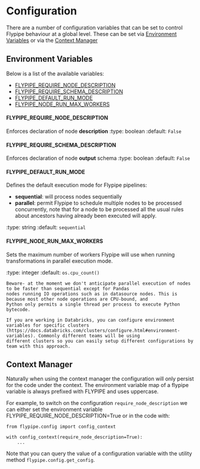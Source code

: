 # Configuration

There are a number of configuration variables that can be set to control Flypipe behaviour at a global level. These can 
be set via [Environment Variables](#environment-variables) or via the [Context Manager](#context-manager) 

## Environment Variables

Below is a list of the available variables: 

* [FLYPIPE_REQUIRE_NODE_DESCRIPTION](#FLYPIPE_REQUIRE_NODE_DESCRIPTION)
* [FLYPIPE_REQUIRE_SCHEMA_DESCRIPTION](#FLYPIPE_REQUIRE_SCHEMA_DESCRIPTION)
* [FLYPIPE_DEFAULT_RUN_MODE](#FLYPIPE_DEFAULT_RUN_MODE)
* [FLYPIPE_NODE_RUN_MAX_WORKERS](#FLYPIPE_NODE_RUN_MAX_WORKERS)

#### FLYPIPE_REQUIRE_NODE_DESCRIPTION

Enforces declaration of node **description**
:type: boolean
:default: `False`

#### FLYPIPE_REQUIRE_SCHEMA_DESCRIPTION

Enforces declaration of node **output** schema
:type: boolean
:default: `False`

#### FLYPIPE_DEFAULT_RUN_MODE

Defines the default execution mode for Flypipe pipelines:

* **sequential**: will process nodes sequentially
* **parallel**: permit Flypipe to schedule multiple nodes to be processed concurrently, note that for a node to be 
processed all the usual rules about ancestors having already been executed will apply. 

:type: string
:default: `sequential`

#### FLYPIPE_NODE_RUN_MAX_WORKERS

Sets the maximum number of workers Flypipe will use when running transformations in parallel execution mode. 

:type: integer
:default: `os.cpu_count()`

```{note}
Beware- at the moment we don't anticipate parallel execution of nodes to be faster than sequential except for Pandas 
nodes running IO operations such as in datasource nodes. This is because most other node operations are CPU-bound, and 
Python only permits a single thread per process to execute Python bytecode. 
```

```{note}
If you are working in Databricks, you can configure environment variables for specific clusters 
(https://docs.databricks.com/clusters/configure.html#environment-variables). Commonly different teams will be using 
different clusters so you can easily setup different configurations by team with this approach.  
```

## Context Manager

Naturally when using the context manager the configuration will only persist for the code under the context. 
The environment variable map of a flypipe variable is always prefixed with FLYPIPE and uses uppercase. 

For example, to switch on the configuration `require_node_description` we can either set the environment variable 
FLYPIPE_REQUIRE_NODE_DESCRIPTION=True or in the code with: 

```
from flypipe.config import config_context

with config_context(require_node_description=True):
	...
```

Note that you can query the value of a configuration variable with the utility method `flypipe.config.get_config`. 



